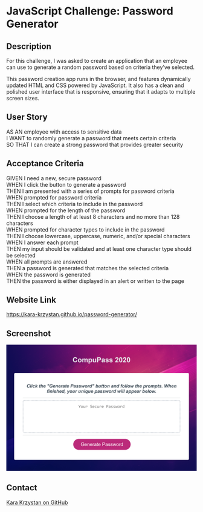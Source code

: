 # JavaScript Challenge: Password Generator

## Description

For this challenge, I was asked to create an application that an employee can use to generate a random password based on criteria they’ve selected.

This password creation app runs in the browser, and features dynamically updated HTML and CSS powered by JavaScript. It also has a clean and polished user interface that is responsive, ensuring that it adapts to multiple screen sizes.

## User Story

AS AN employee with access to sensitive data  
I WANT to randomly generate a password that meets certain criteria  
SO THAT I can create a strong password that provides greater security  

## Acceptance Criteria

GIVEN I need a new, secure password  
WHEN I click the button to generate a password  
THEN I am presented with a series of prompts for password criteria  
WHEN prompted for password criteria  
THEN I select which criteria to include in the password  
WHEN prompted for the length of the password  
THEN I choose a length of at least 8 characters and no more than 128 characters  
WHEN prompted for character types to include in the password  
THEN I choose lowercase, uppercase, numeric, and/or special characters  
WHEN I answer each prompt  
THEN my input should be validated and at least one character type should be selected  
WHEN all prompts are answered  
THEN a password is generated that matches the selected criteria  
WHEN the password is generated  
THEN the password is either displayed in an alert or written to the page  

## Website Link

https://kara-krzystan.github.io/password-generator/

## Screenshot

![screenshot](https://github.com/kara-krzystan/password-generator/blob/master/assets/images/password_generator_screenshot.png)

## Contact
[Kara Krzystan on GitHub](http://github.com/kara-krzystan)
